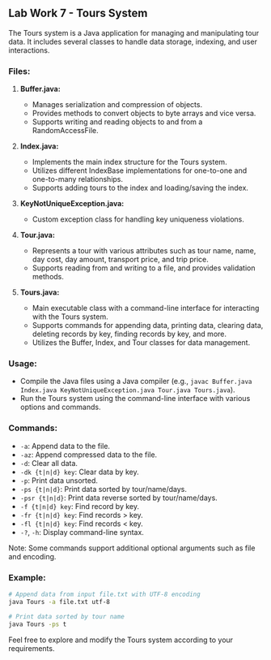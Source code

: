 ## Lab Work 7 - Tours System

The Tours system is a Java application for managing and manipulating tour data. It includes several classes to handle data storage, indexing, and user interactions.

### Files:

1. **Buffer.java:**
    - Manages serialization and compression of objects.
    - Provides methods to convert objects to byte arrays and vice versa.
    - Supports writing and reading objects to and from a RandomAccessFile.

2. **Index.java:**
    - Implements the main index structure for the Tours system.
    - Utilizes different IndexBase implementations for one-to-one and one-to-many relationships.
    - Supports adding tours to the index and loading/saving the index.

3. **KeyNotUniqueException.java:**
    - Custom exception class for handling key uniqueness violations.

4. **Tour.java:**
    - Represents a tour with various attributes such as tour name, name, day cost, day amount, transport price, and trip price.
    - Supports reading from and writing to a file, and provides validation methods.

5. **Tours.java:**
    - Main executable class with a command-line interface for interacting with the Tours system.
    - Supports commands for appending data, printing data, clearing data, deleting records by key, finding records by key, and more.
    - Utilizes the Buffer, Index, and Tour classes for data management.

### Usage:

- Compile the Java files using a Java compiler (e.g., `javac Buffer.java Index.java KeyNotUniqueException.java Tour.java Tours.java`).
- Run the Tours system using the command-line interface with various options and commands.

### Commands:

- `-a`: Append data to the file.
- `-az`: Append compressed data to the file.
- `-d`: Clear all data.
- `-dk {t|n|d} key`: Clear data by key.
- `-p`: Print data unsorted.
- `-ps {t|n|d}`: Print data sorted by tour/name/days.
- `-psr {t|n|d}`: Print data reverse sorted by tour/name/days.
- `-f {t|n|d} key`: Find record by key.
- `-fr {t|n|d} key`: Find records > key.
- `-fl {t|n|d} key`: Find records < key.
- `-?`, `-h`: Display command-line syntax.

Note: Some commands support additional optional arguments such as file and encoding.

### Example:

```bash
# Append data from input file.txt with UTF-8 encoding
java Tours -a file.txt utf-8

# Print data sorted by tour name
java Tours -ps t
```

Feel free to explore and modify the Tours system according to your requirements.